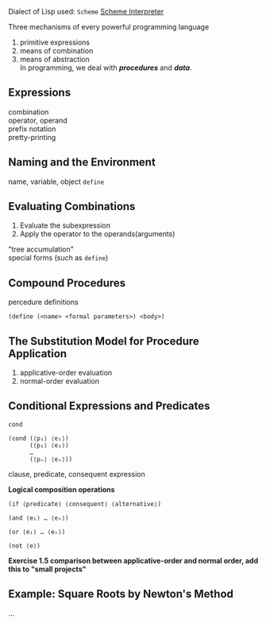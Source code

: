 Dialect of Lisp used: `Scheme`
[Scheme Interpreter](https://inst.eecs.berkeley.edu/~cs61a/fa14/assets/interpreter/scheme.html)

Three mechanisms of every powerful programming language  
1. primitive expressions  
2. means of combination  
3. means of abstraction  
In programming, we deal with ***procedures*** and ***data***.
## Expressions
combination  
operator, operand  
prefix notation  
pretty-printing
## Naming and the Environment
name, variable, object
`define`
## Evaluating Combinations
1. Evaluate the subexpression
2. Apply the operator to the operands(arguments)

"tree accumulation"  
special forms (such as `define`)
## Compound Procedures
percedure definitions
```Lisp
(define (<name> <formal parameters>) <body>)
```
## The Substitution Model for Procedure Application
1. applicative-order evaluation
2. normal-order evaluation
## Conditional Expressions and Predicates
`cond`
```Lisp
(cond (⟨p₁⟩ ⟨e₁⟩)
      (⟨p₂⟩ ⟨e₂⟩)
      …
      (⟨pₙ⟩ ⟨eₙ⟩))
```
clause, predicate, consequent expression  

**Logical composition operations**
```Lisp
(if ⟨predicate⟩ ⟨consequent⟩ ⟨alternative⟩)

(and ⟨e₁⟩ … ⟨eₙ⟩)

(or ⟨e₁⟩ … ⟨eₙ⟩)

(not ⟨e⟩)
```
**Exercise 1.5 comparison between applicative-order and normal order, add this to "small projects"**  
## Example: Square Roots by Newton's Method
...